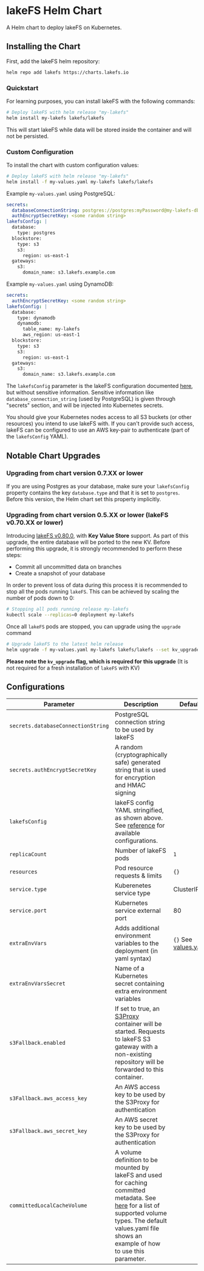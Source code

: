 # lakeFS Helm Chart

A Helm chart to deploy lakeFS on Kubernetes.

## Installing the Chart

First, add the lakeFS helm repository:

```bash
helm repo add lakefs https://charts.lakefs.io
```

### Quickstart

For learning purposes, you can install lakeFS with the following commands:

```bash
# Deploy lakeFS with helm release "my-lakefs"
helm install my-lakefs lakefs/lakefs
```

This will start lakeFS while data will be stored inside the container and will not be persisted.

### Custom Configuration

To install the chart with custom configuration values:

```bash
# Deploy lakeFS with helm release "my-lakefs"
helm install -f my-values.yaml my-lakefs lakefs/lakefs
```

Example `my-values.yaml` using PostgreSQL:

```yaml
secrets:
  databaseConnectionString: postgres://postgres:myPassword@my-lakefs-db.rds.amazonaws.com:5432/lakefs?search_path=lakefs
  authEncryptSecretKey: <some random string>
lakefsConfig: |
  database:
    type: postgres
  blockstore:
    type: s3
    s3:
      region: us-east-1
  gateways:
    s3:
      domain_name: s3.lakefs.example.com
```

Example `my-values.yaml` using DynamoDB:
```yaml
secrets:
  authEncryptSecretKey: <some random string>
lakefsConfig: |
  database:
    type: dynamodb
    dynamodb:
      table_name: my-lakefs
      aws_region: us-east-1
  blockstore:
    type: s3
    s3:
      region: us-east-1
  gateways:
    s3:
      domain_name: s3.lakefs.example.com
```

The `lakefsConfig` parameter is the lakeFS configuration documented [here](https://docs.lakefs.io/reference/configuration.html), but without sensitive information.
Sensitive information like `database_connection_string` (used by PostgreSQL) is given through "secrets" section, and will be injected into Kubernetes secrets.

You should give your Kubernetes nodes access to all S3 buckets (or other resources) you intend to use lakeFS with.
If you can't provide such access, lakeFS can be configured to use an AWS key-pair to authenticate (part of the `lakefsConfig` YAML).

## Notable Chart Upgrades

### Upgrading from chart version 0.7.XX or lower

If you are using Postgres as your database, make sure your `lakefsConfig` property contains the key `database.type` and that it is set to `postgres`. Before this version, the Helm chart set this property implicitly.

### Upgrading from chart version 0.5.XX or lower (lakeFS v0.70.XX or lower)

Introducing [lakeFS v0.80.0](https://github.com/treeverse/lakeFS/releases/tag/v0.80.0), with **Key Value Store** support. As part of this upgrade, the entire database will be ported to the new KV.
Before performing this upgrade, it is strongly recommended to perform these steps:
* Commit all uncommitted data on branches
* Create a snapshot of your database

In order to prevent loss of data during this process it is recommended to stop all the pods running `lakeFS`. This can be achieved by scaling the number of pods down to 0:

```bash
# Stopping all pods running release my-lakefs
kubectl scale --replicas=0 deployment my-lakefs
```

Once all `lakeFS` pods are stopped, you can upgrade using the `upgrade` command

```bash
# Upgrade lakeFS to the latest helm release
helm upgrade -f my-values.yaml my-lakefs lakefs/lakefs --set kv_upgrade=true
```

**Please note the `kv_upgrade` flag, which is required for this upgrade** (It is not required for a fresh installation of `lakeFS` with KV)


## Configurations

| **Parameter**                               | **Description**                                                                                                | **Default** |
|---------------------------------------------|----------------------------------------------------------------------------------------------------------------|-------------|
| `secrets.databaseConnectionString`          | PostgreSQL connection string to be used by lakeFS                                                              |             |
| `secrets.authEncryptSecretKey`              | A random (cryptographically safe) generated string that is used for encryption and HMAC signing                |             |
| `lakefsConfig`                              | lakeFS config YAML stringified, as shown above. See [reference](https://docs.lakefs.io/reference/configuration.html) for available configurations. |             |
| `replicaCount`                              | Number of lakeFS pods                                                                                          | `1`         |
| `resources`                                 | Pod resource requests & limits                                                                                 | `{}`        |
| `service.type`                              | Kuberenetes service type                                                                                       | ClusterIP   |
| `service.port`                              | Kubernetes service external port                                                                               | 80          |
| `extraEnvVars`                              | Adds additional environment variables to the deployment (in yaml syntax) | `{}` See [values.yaml](values.yaml) |
| `extraEnvVarsSecret`                        | Name of a Kubernetes secret containing extra environment variables                                             |
| `s3Fallback.enabled`                        | If set to true, an [S3Proxy](https://github.com/gaul/s3proxy) container will be started. Requests to lakeFS S3 gateway with a non-existing repository will be forwarded to this container.
| `s3Fallback.aws_access_key`                 | An AWS access key to be used by the S3Proxy for authentication                                                 |
| `s3Fallback.aws_secret_key`                 | An AWS secret key to be used by the S3Proxy for authentication                                                 |
| `committedLocalCacheVolume`                 | A volume definition to be mounted by lakeFS and used for caching committed metadata. See [here](https://kubernetes.io/docs/concepts/storage/volumes/#volume-types) for a list of supported volume types. The default values.yaml file shows an example of how to use this parameter. |

